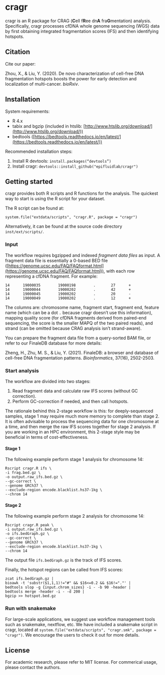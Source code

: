 # cragr

cragr is an R package for CRAG (**C**ell f**R**ee dn**A** fra**G**mentation) analysis. Specifically, cragr processes cfDNA whole genome sequencing (WGS) data by first obtaining integrated fragmentation scores (IFS) and then identifying hotspots.

## Citation 

Cite our paper:

Zhou, X., & Liu, Y. (2020). De novo characterization of cell-free DNA fragmentation hotspots boosts the power for early detection and localization of multi-cancer. _bioRxiv_.

## Installation

System requirements:

* R 4.x
* tabix and bgzip (included in htslib: [http://www.htslib.org/download/](http://www.htslib.org/download/))
* bedtools ([https://bedtools.readthedocs.io/en/latest/](https://bedtools.readthedocs.io/en/latest/))

Recommended installation steps:

1. Install R devtools: `install.packages(“devtools”)`
2. Install cragr: `devtools::install_github("epifluidlab/cragr")`

## Getting started

cragr provides both R scripts and R functions for the analysis. The quickest way to start is using the R script for your dataset.

The R script can be found at:

	system.file("extdata/scripts", "cragr.R", package = "cragr")

Alternatively, it can be found at the source code directory `inst/ext/scripts/`.

### Input

The workflow requires bgzipped and indexed *fragment data files* as input. A fragment data file is essentially a 0-based BED file ([https://genome.ucsc.edu/FAQ/FAQformat.html](https://genome.ucsc.edu/FAQ/FAQformat.html)), with each row representing a cfDNA fragment. For example:

	14      19000035        19000198        .       27      +
	14      19000044        19000202        .       42      +
	14      19000045        19000202        .       20      -
	14      19000049        19000202        .       12      +

The columns are: chromosome name, fragment start, fragment end, feature name (which can be a dot `.` because cragr doesn’t use this information), mapping quality score (for cfDNA fragments derived from paired-end sequencing, the score is the smaller MAPQ of the two paired reads), and strand (can be omitted because CRAG analysis isn’t strand-aware).

You can prepare the fragment data file from a query-sorted BAM file, or refer to our FinaleDB database for more details:

Zheng, H., Zhu, M. S., & Liu, Y. (2021). FinaleDB: a browser and database of cell-free DNA fragmentation patterns. _Bioinformatics_, 37(16), 2502-2503.

### Start analysis

The workflow are divided into two stages:

1.  Read fragment data and calculate raw IFS scores (without GC
	correction).
2.  Perform GC-correction if needed, and then call hotspots.

The rationale behind this 2-stage workflow is this: for deeply-sequenced samples, stage 1 may require much more memory to complete than stage 2. It is often advisable to process the sequencing data for one chromosome at a time, and then merge the raw IFS scores together for stage 2 analysis. If you are working in an HPC environment, this 2-stage style may be beneficial in terms of cost-effectiveness.

#### Stage 1

The following example perform stage 1 analysis for chromosome 14:

	Rscript cragr.R ifs \
	-i frag.bed.gz \
	-o output.raw_ifs.bed.gz \
	--gc-correct \
	--genome GRCh37 \
	--exclude-region encode.blacklist.hs37-1kg \
	--chrom 14

#### Stage 2

The following example perform stage 2 analysis for chromosome 14:

	Rscript cragr.R peak \
	-i output.raw_ifs.bed.gz \
	-o ifs.bedGraph.gz \
	--gc-correct \
	--genome GRCh37 \
	--exclude-region encode.blacklist.hs37-1kg \
	--chrom 14

The output file `ifs.bedGraph.gz` is the track of IFS scores.

Finally, the hotspot regions can be called from IFS scores:

	zcat ifs.bedGraph.gz |
	bioawk -t 'substr($1,1,1)!="#" && $16<=0.2 && $16!="."' |
	bedtools slop -g {input.chrom_sizes} -i - -b 90 -header |
	bedtools merge -header -i - -d 200 |
	bgzip >> hotspot.bed.gz

### Run with snakemake

For large-scale applications, we suggest use workflow management tools such as snakemake, nextflow, etc. We have included a snakemake script in cragr, located at `system.file("extdata/scripts", "cragr.smk", package = "cragr")`. We encourage the users to check it out for more details.

## License

For academic research, please refer to MIT license. For commerical usage, please contact the authors.